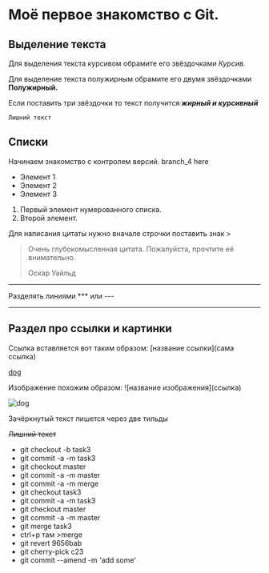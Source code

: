 # Моё первое знакомство с Git.

## Выделение текста

Для выделения текста курсивом обрамите его звёздочками *Курсив.*

Для выделение текста полужирным обрамите его двумя звёздочками **Полужирный.**

Если поставить три звёздочки то текст получится ***жирный и курсивный***

`Лишний текст`

## Списки

Начинаем знакомство с контролем версий.  branch_4 here

* Элемент 1
* Элемент 2
* Элемент 3

1. Первый элемент нумерованного списка.
2. Второй элемент.

Для написания цитаты нужно вначале строчки поставить знак >

> Очень глубокомысленная цитата. Пожалуйста, прочтите её внимательно.
>
> Оскар Уайльд

***

Разделять линиями *** или ---

---

## Раздел про ссылки и картинки

Ссылка вставляется вот таким образом: [название ссылки](сама ссылка)

[dog](https://sib.fm/storage/article/July2021/Of0MKoZWTPQ8SyNDVoQk.jpg)

Изображение похожим образом: \![название изображения]\(ссылка)

![dog](https://sib.fm/storage/article/July2021/Of0MKoZWTPQ8SyNDVoQk.jpg)

Зачёркнутый текст пишется через две тильды

~~Лишний текст~~

* git checkout -b task3
* git commit -a -m task3
* git checkout master
* git commit -a -m master
* git commit -a -m merge
* git checkout task3
* git commit -a -m task3
* git checkout master
* git commit -a -m master
* git merge task3
* ctrl+p там >merge
* git revert 9656bab
* git cherry-pick c23
* git commit --amend -m 'add some'

